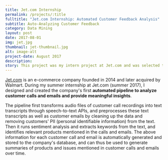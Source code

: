 ```yaml
---
title: Jet.com Internship
permalink: /projects/:title
fulltitle: "Jet.com Internship: Automated Customer Feedback Analysis"
subtitle: Auto-Analyzing Customer Feedback
category: Data Mining
layout: post
date: 2017-08-01
img: jet.jpg
thumbnail: jet-thumbnail.jpg
alt: image-alt
project-date: August 2017
description: 
story: This project was my intern project at Jet.com and was selected to be one of the 5 highlighted intern projects of that summer. 
---
```



[Jet.com](https://jet.com/) is an e-commerce company founded in 2014 and later acquired by Walmart. During my summer internship at Jet.com (summer 2017), I designed and created the company's first **automated pipeline to analyze customer calls and emails and provide meaningful insights**.

The pipeline first transforms audio files of customer call recordings into text transcripts through speech-to-text APIs, and preprocesses these text transcripts as well as customer emails by cleaning up the data and removing customers' PII (personal identifiable information) from the text. Then it runs sentiment analysis and extracts keywords from the text, and identifies relevant products mentioned in the calls and emails. The above information for each customer call and email is automatically generated and stored to the company's database, and can thus be used to generate summaries of products and issues mentioned in customer calls and emails over time. 